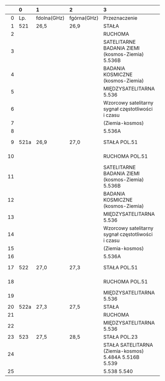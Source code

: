 |    | 0    | 1           | 2           | 3                                                     | 4               |
|---:|:-----|:------------|:------------|:------------------------------------------------------|:----------------|
|  0 | Lp.  | fdolna(GHz) | fgórna(GHz) | Przeznaczenie                                         | Użytkowanie     |
|  1 | 521  | 26,5        | 26,9        | STAŁA                                                 | cywilne         |
|  2 |      |             |             | RUCHOMA                                               | cywilne         |
|  3 |      |             |             | SATELITARNE BADANIA ZIEMI (kosmos-Ziemia) 5.536B      | cywilne         |
|  4 |      |             |             | BADANIA KOSMICZNE (kosmos-Ziemia)                     | cywilne         |
|  5 |      |             |             | MIĘDZYSATELITARNA 5.536                               | cywilne         |
|  6 |      |             |             | Wzorcowy satelitarny sygnał częstotliwości i czasu    | cywilne         |
|  7 |      |             |             | (Ziemia-kosmos)                                       |                 |
|  8 |      |             |             | 5.536A                                                |                 |
|  9 | 521a | 26,9        | 27,0        | STAŁA POL.51                                          | cywilno-rządowe |
| 10 |      |             |             | RUCHOMA POL.51                                        | cywilno-rządowe |
| 11 |      |             |             | SATELITARNE BADANIA ZIEMI (kosmos-Ziemia) 5.536B      | cywilne         |
| 12 |      |             |             | BADANIA KOSMICZNE (kosmos-Ziemia)                     | cywilne         |
| 13 |      |             |             | MIĘDZYSATELITARNA 5.536                               | cywilne         |
| 14 |      |             |             | Wzorcowy satelitarny sygnał częstotliwości i czasu    | cywilne         |
| 15 |      |             |             | (Ziemia-kosmos)                                       |                 |
| 16 |      |             |             | 5.536A                                                |                 |
| 17 | 522  | 27,0        | 27,3        | STAŁA POL.51                                          | cywilno-rządowe |
| 18 |      |             |             | RUCHOMA POL.51                                        | cywilno-rządowe |
| 19 |      |             |             | MIĘDZYSATELITARNA 5.536                               | cywilne         |
| 20 | 522a | 27,3        | 27,5        | STAŁA                                                 | rządowe         |
| 21 |      |             |             | RUCHOMA                                               | rządowe         |
| 22 |      |             |             | MIĘDZYSATELITARNA 5.536                               | cywilne         |
| 23 | 523  | 27,5        | 28,5        | STAŁA POL.23                                          | cywilne         |
| 24 |      |             |             | STAŁA SATELITARNA (Ziemia-kosmos) 5.484A 5.516B 5.539 | cywilne         |
| 25 |      |             |             | 5.538 5.540                                           |                 |